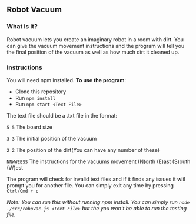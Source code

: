 ## Robot Vacuum

### What is it?
Robot vacuum lets you create an imaginary robot in a room with dirt. You can give the vacuum movement instructions and the program will tell
you the final position of the vacuum as well as how much dirt it cleaned up.

### Instructions
You will need npm installed.
**To use the program**:
- Clone this repository
- Run `npm install`
- Run `npm start <Text File>`

The text file should be a .txt file in the format:

`5 5` The board size

`3 3` The initial position of the vacuum

`2 2` The position of the dirt(You can have any number of these)

`NNWWEESS` The instructions for the vacuums movement (N)orth (E)ast (S)outh (W)est

The program will check for invalid text files and if it finds any issues it wiil prompt you for another file. You can simply exit any 
time by pressing `Ctrl/Cmd + c`

*Note: You can run this without running npm install. You can simply run `node ./src/roboVac.js <Text File>`
 but the you won't be able to run the testing file.*
 
